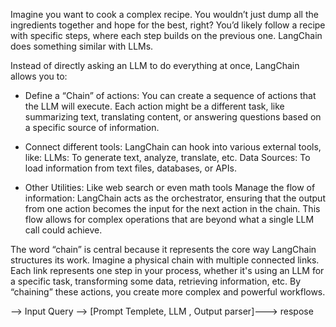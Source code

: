 Imagine you want to cook a complex recipe. You wouldn’t just dump all the ingredients together and hope for the best, right? You’d likely follow a recipe with specific steps, where each step builds on the previous one. LangChain does something similar with LLMs.

Instead of directly asking an LLM to do everything at once, LangChain allows you to:

- Define a “Chain” of actions: You can create a sequence of actions that the LLM will execute. Each action might be a different task, like summarizing text, translating content, or answering questions based on a specific source of information.

- Connect different tools: LangChain can hook into various external tools, like:
LLMs: To generate text, analyze, translate, etc.
Data Sources: To load information from text files, databases, or APIs.


- Other Utilities: Like web search or even math tools
Manage the flow of information: LangChain acts as the orchestrator, ensuring that the output from one action becomes the input for the next action in the chain. This flow allows for complex operations that are beyond what a single LLM call could achieve.

The word “chain” is central because it represents the core way LangChain structures its work. Imagine a physical chain with multiple connected links. Each link represents one step in your process, whether it's using an LLM for a specific task, transforming some data, retrieving information, etc. By “chaining” these actions, you create more complex and powerful workflows.


--> Input Query --> [Prompt Templete, LLM , Output parser]---> respose 

